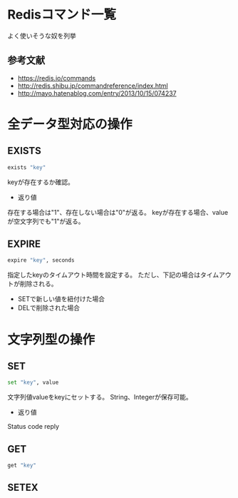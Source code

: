 # Redisコマンド一覧

よく使いそうな奴を列挙

## 参考文献
* https://redis.io/commands
* http://redis.shibu.jp/commandreference/index.html
* http://mayo.hatenablog.com/entry/2013/10/15/074237

# 全データ型対応の操作
## EXISTS

``` bash
exists "key"
```

keyが存在するか確認。

- 返り値

存在する場合は"1"、存在しない場合は"0"が返る。
keyが存在する場合、valueが空文字列でも"1"が返る。


## EXPIRE

```bash
expire "key", seconds
```

指定したkeyのタイムアウト時間を設定する。
ただし、下記の場合はタイムアウトが削除される。
* SETで新しい値を紐付けた場合
* DELで削除された場合


# 文字列型の操作
## SET

```bash
set "key", value
```

文字列値valueをkeyにセットする。
String、Integerが保存可能。

- 返り値

Status code reply

## GET

```bash
get "key"
```


## SETEX
